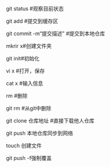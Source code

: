 git status #观察目前状态

git add #提交到缓存区

git commit -m“提交描述”  #提交到本地仓库

mkrir x#创建文件夹

git init#初始化

vi x #打开，保存

cat x #输入信息

rm #删除

git rm #从git中删除

git clone 仓库地址 #直接下载他人仓库

git push  本地仓库同步到网络

touch  创建文件

git push -f强制覆盖
